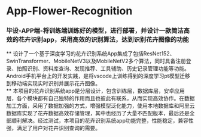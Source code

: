 # App-Flower-Recognition
### 毕设-APP端-将训练端训练好的模型，进行部署，并设计一款简洁高效的花卉识别app，采用高效的识别算法，达到识别花卉图像的功能<br>
** 设计了一个基于深度学习的花卉识别系统App集成了包括ResNet152、SwinTransformer、MobileNetV3以及MobileNetV2多个算法，同时具备注册登录、拍照识别、资料库查询、发现推荐、工具辅助、历史记录管理功能等功能。Android手机平台上的开发实践，是将vscode上训练得到的深度学习pt模型迁移到移动端实现实时识别并展示花卉图像。<br>
** 本项目的花卉识别系统app是分层设计，包含训练层，数据库层，安卓应用层，各个模块都有自己独特的作用而且也彼此有联系，从而实现高效协作。在数据加工方面，采用了数据加强的方式，增强模型泛化能力，使用本地数据库和阿里云数据库实现了花卉数据高效存储管理，其中也经历了大量不匹配版本，最后还是全部顺利解决。经过测试，本项目的花卉识别系统app功能完整，性能稳定，兼容性强，满足了用户对花卉识别查询的需要。
